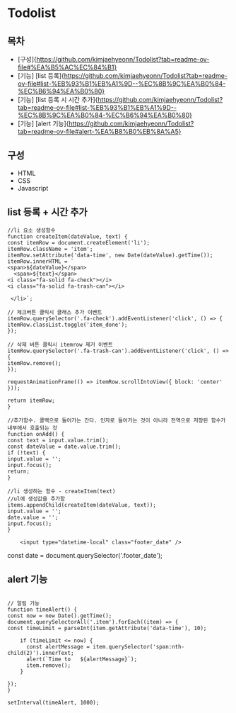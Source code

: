 # Todolist

## 목차

- [구성]{https://github.com/kimjaehyeonn/Todolist?tab=readme-ov-file#%EA%B5%AC%EC%84%B1}
- [기능] [list 등록]{https://github.com/kimjaehyeonn/Todolist?tab=readme-ov-file#list-%EB%93%B1%EB%A1%9D--%EC%8B%9C%EA%B0%84-%EC%B6%94%EA%B0%80}
- [기능] [list 등록 시 시간 추가]{https://github.com/kimjaehyeonn/Todolist?tab=readme-ov-file#list-%EB%93%B1%EB%A1%9D--%EC%8B%9C%EA%B0%84-%EC%B6%94%EA%B0%80}
- [기능] [alert 기능]{https://github.com/kimjaehyeonn/Todolist?tab=readme-ov-file#alert-%EA%B8%B0%EB%8A%A5}

## 구성

- HTML
- CSS
- Javascript

## list 등록 + 시간 추가

```
//li 요소 생성함수
function createItem(dateValue, text) {
const itemRow = document.createElement('li');
itemRow.className = 'item';
itemRow.setAttribute('data-time', new Date(dateValue).getTime());
itemRow.innerHTML = `
<span>${dateValue}</span>
  <span>${text}</span>
<i class="fa-solid fa-check"></i>
<i class="fa-solid fa-trash-can"></i>

 </li>`;

// 체크버튼 클릭시 클래스 추가 이벤트
itemRow.querySelector('.fa-check').addEventListener('click', () => {
itemRow.classList.toggle('item_done');
});

// 삭제 버튼 클릭시 itemrow 제거 이벤트
itemRow.querySelector('.fa-trash-can').addEventListener('click', () => {
itemRow.remove();
});

requestAnimationFrame(() => itemRow.scrollIntoView({ block: 'center' }));

return itemRow;
}

//추가함수. 콜백으로 들어가는 간다. 인자로 들어가는 것이 아니라 전역으로 저장된 함수가 내부에서 호출되는 것
function onAdd() {
const text = input.value.trim();
const dateValue = date.value.trim();
if (!text) {
input.value = '';
input.focus();
return;
}

//li 생성하는 함수 - createItem(text)
//ul에 생성값을 추가함
items.appendChild(createItem(dateValue, text));
input.value = '';
date.value = '';
input.focus();
}

```

        <input type="datetime-local" class="footer_date" />

const date = document.querySelector('.footer_date');

## alert 기능

```

// 알림 기능
function timeAlert() {
const now = new Date().getTime();
document.querySelectorAll('.item').forEach((item) => {
const timeLimit = parseInt(item.getAttribute('data-time'), 10);

    if (timeLimit <= now) {
      const alertMessage = item.querySelector('span:nth-child(2)').innerText;
      alert(`Time to   ${alertMessage}`);
      item.remove();
    }

});
}

setInterval(timeAlert, 1000);

```
